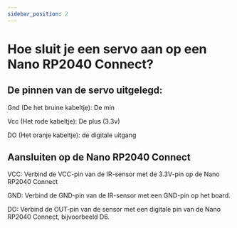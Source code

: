 ```yaml
---
sidebar_position: 2
---
```


# Hoe sluit je een servo aan op een Nano RP2040 Connect?

## De pinnen van de servo uitgelegd:

Gnd (De het bruine kabeltje): De min

Vcc (Het rode kabeltje): De plus (3.3v)

DO (Het oranje kabeltje): de digitale uitgang

## Aansluiten op de Nano RP2040 Connect

VCC: Verbind de VCC-pin van de IR-sensor met de 3.3V-pin op de Nano RP2040 Connect

GND: Verbind de GND-pin van de IR-sensor met een GND-pin op het board.

DO: Verbind de OUT-pin van de sensor met een digitale pin van de Nano RP2040 Connect, bijvoorbeeld D6.


